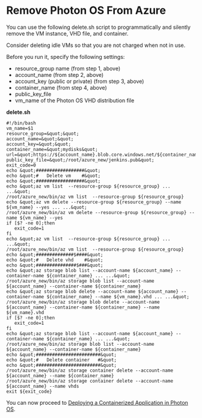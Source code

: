 # Remove Photon OS From Azure

You can use the following delete.sh script to programmatically and silently remove the VM instance, VHD file, and container.

Consider deleting idle VMs so that you are not charged when not in use.

Before you run it, specify the following settings:

- resource_group name (from step 1, above)
- account_name (from step 2, above)
- account_key (public or private) (from step 3, above)
- container_name (from step 4, above)
- public_key_file
- vm_name of the Photon OS VHD distribution file

**delete.sh**

````
#!/bin/bash
vm_name=$1
resource_group=&quot;&quot;
account_name=&quot;&quot;
account_key=&quot;&quot;
container_name=&quot;mydisks&quot;
url=&quot;https://${account_name}.blob.core.windows.net/${container_name}/${vm_name}.vhd&quot;
public_key_file=&quot;/root/azure_new/jenkins.pub&quot;
exit_code=0
echo &quot;##################&quot;
echo &quot;#   Delete vm    #&quot;
echo &quot;##################&quot;
echo &quot;az vm list  --resource-group ${resource_group} ... ...&quot;
/root/azure_new/bin/az vm list  --resource-group ${resource_group}
echo &quot;az vm delete --resource-group ${resource_group} --name ${vm_name} --yes ... ...&quot;
/root/azure_new/bin/az vm delete --resource-group ${resource_group} --name ${vm_name} --yes
if [$? -ne 0];then
   exit_code=1
fi
echo &quot;az vm list  --resource-group ${resource_group} ... ...&quot;
/root/azure_new/bin/az vm list  --resource-group ${resource_group}
echo &quot;##############$####&quot;
echo &quot;#   Delete vhd    #&quot;
echo &quot;###############$###&quot;
echo &quot;az storage blob list --account-name ${account_name} --container-name ${container_name} ... ...&quot;
/root/azure_new/bin/az storage blob list --account-name ${account_name} --container-name ${container_name}
echo &quot;az storage blob delete --account-name ${account_name} --container-name ${container_name} --name ${vm_name}.vhd ... ...&quot;
/root/azure_new/bin/az storage blob delete --account-name ${account_name} --container-name ${container_name} --name ${vm_name}.vhd
if [$? -ne 0];then
   exit_code=1
fi
echo &quot;az storage blob list --account-name ${account_name} --container-name ${container_name} ... ...&quot;
/root/azure_new/bin/az storage blob list --account-name ${account_name} --container-name ${container_name}
echo &quot;########################&quot;
echo &quot;#   Delete container   #&quot;
echo &quot;########################&quot;
/root/azure_new/bin/az storage container delete --account-name ${account_name} --name ${container_name}
/root/azure_new/bin/az storage container delete --account-name ${account_name} --name vhds
exit ${exit_code}
````

You can now proceed to [Deploying a Containerized Application in Photon OS](deploying-a-containerized-application-in-photon-os-fusion.md).
